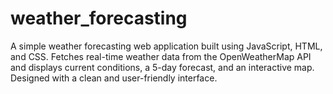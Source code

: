 # weather_forecasting
A simple weather forecasting web application built using JavaScript, HTML, and CSS. Fetches real-time weather data from the OpenWeatherMap API and displays current conditions, a 5-day forecast, and an interactive map. Designed with a clean and user-friendly interface.
